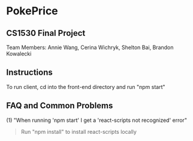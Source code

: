 # PokePrice
## CS1530 Final Project
Team Members: Annie Wang, Cerina Wichryk, Shelton Bai, Brandon Kowalecki

## Instructions
To run client, cd into the front-end directory and run "npm start"

## FAQ and Common Problems

(1) "When running 'npm start' I get a 'react-scripts not recognized' error"
> Run "npm install" to install react-scripts locally
